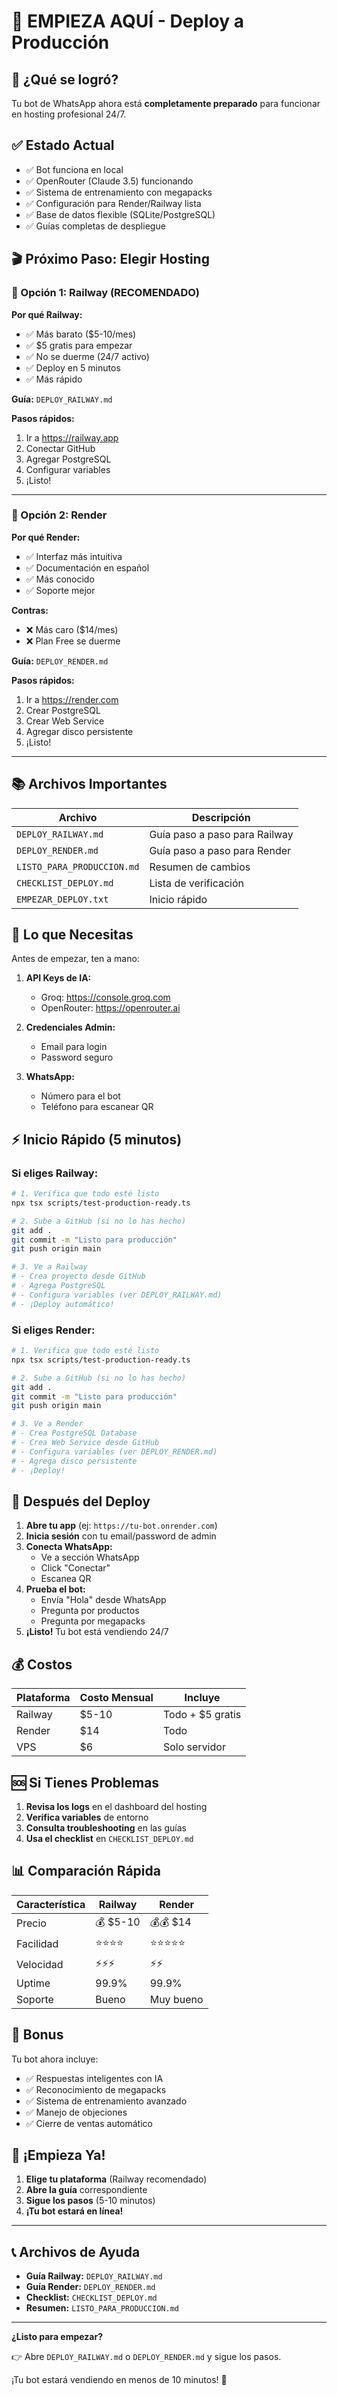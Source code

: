 # 🚀 EMPIEZA AQUÍ - Deploy a Producción

## 🎯 ¿Qué se logró?

Tu bot de WhatsApp ahora está **completamente preparado** para funcionar en hosting profesional 24/7.

## ✅ Estado Actual

- ✅ Bot funciona en local
- ✅ OpenRouter (Claude 3.5) funcionando
- ✅ Sistema de entrenamiento con megapacks
- ✅ Configuración para Render/Railway lista
- ✅ Base de datos flexible (SQLite/PostgreSQL)
- ✅ Guías completas de despliegue

## 🎬 Próximo Paso: Elegir Hosting

### 🥇 Opción 1: Railway (RECOMENDADO)

**Por qué Railway:**
- ✅ Más barato ($5-10/mes)
- ✅ $5 gratis para empezar
- ✅ No se duerme (24/7 activo)
- ✅ Deploy en 5 minutos
- ✅ Más rápido

**Guía:** `DEPLOY_RAILWAY.md`

**Pasos rápidos:**
1. Ir a https://railway.app
2. Conectar GitHub
3. Agregar PostgreSQL
4. Configurar variables
5. ¡Listo!

---

### 🥈 Opción 2: Render

**Por qué Render:**
- ✅ Interfaz más intuitiva
- ✅ Documentación en español
- ✅ Más conocido
- ✅ Soporte mejor

**Contras:**
- ❌ Más caro ($14/mes)
- ❌ Plan Free se duerme

**Guía:** `DEPLOY_RENDER.md`

**Pasos rápidos:**
1. Ir a https://render.com
2. Crear PostgreSQL
3. Crear Web Service
4. Agregar disco persistente
5. ¡Listo!

---

## 📚 Archivos Importantes

| Archivo | Descripción |
|---------|-------------|
| `DEPLOY_RAILWAY.md` | Guía paso a paso para Railway |
| `DEPLOY_RENDER.md` | Guía paso a paso para Render |
| `LISTO_PARA_PRODUCCION.md` | Resumen de cambios |
| `CHECKLIST_DEPLOY.md` | Lista de verificación |
| `EMPEZAR_DEPLOY.txt` | Inicio rápido |

## 🔑 Lo que Necesitas

Antes de empezar, ten a mano:

1. **API Keys de IA:**
   - Groq: https://console.groq.com
   - OpenRouter: https://openrouter.ai

2. **Credenciales Admin:**
   - Email para login
   - Password seguro

3. **WhatsApp:**
   - Número para el bot
   - Teléfono para escanear QR

## ⚡ Inicio Rápido (5 minutos)

### Si eliges Railway:

```bash
# 1. Verifica que todo esté listo
npx tsx scripts/test-production-ready.ts

# 2. Sube a GitHub (si no lo has hecho)
git add .
git commit -m "Listo para producción"
git push origin main

# 3. Ve a Railway
# - Crea proyecto desde GitHub
# - Agrega PostgreSQL
# - Configura variables (ver DEPLOY_RAILWAY.md)
# - ¡Deploy automático!
```

### Si eliges Render:

```bash
# 1. Verifica que todo esté listo
npx tsx scripts/test-production-ready.ts

# 2. Sube a GitHub (si no lo has hecho)
git add .
git commit -m "Listo para producción"
git push origin main

# 3. Ve a Render
# - Crea PostgreSQL Database
# - Crea Web Service desde GitHub
# - Configura variables (ver DEPLOY_RENDER.md)
# - Agrega disco persistente
# - ¡Deploy!
```

## 🎯 Después del Deploy

1. **Abre tu app** (ej: `https://tu-bot.onrender.com`)
2. **Inicia sesión** con tu email/password de admin
3. **Conecta WhatsApp:**
   - Ve a sección WhatsApp
   - Click "Conectar"
   - Escanea QR
4. **Prueba el bot:**
   - Envía "Hola" desde WhatsApp
   - Pregunta por productos
   - Pregunta por megapacks
5. **¡Listo!** Tu bot está vendiendo 24/7

## 💰 Costos

| Plataforma | Costo Mensual | Incluye |
|------------|---------------|---------|
| Railway | $5-10 | Todo + $5 gratis |
| Render | $14 | Todo |
| VPS | $6 | Solo servidor |

## 🆘 Si Tienes Problemas

1. **Revisa los logs** en el dashboard del hosting
2. **Verifica variables** de entorno
3. **Consulta troubleshooting** en las guías
4. **Usa el checklist** en `CHECKLIST_DEPLOY.md`

## 📊 Comparación Rápida

| Característica | Railway | Render |
|---------------|---------|--------|
| Precio | 💰 $5-10 | 💰💰 $14 |
| Facilidad | ⭐⭐⭐⭐ | ⭐⭐⭐⭐⭐ |
| Velocidad | ⚡⚡⚡ | ⚡⚡ |
| Uptime | 99.9% | 99.9% |
| Soporte | Bueno | Muy bueno |

## 🎁 Bonus

Tu bot ahora incluye:
- ✅ Respuestas inteligentes con IA
- ✅ Reconocimiento de megapacks
- ✅ Sistema de entrenamiento avanzado
- ✅ Manejo de objeciones
- ✅ Cierre de ventas automático

## 🚀 ¡Empieza Ya!

1. **Elige tu plataforma** (Railway recomendado)
2. **Abre la guía** correspondiente
3. **Sigue los pasos** (5-10 minutos)
4. **¡Tu bot estará en línea!**

---

## 📞 Archivos de Ayuda

- **Guía Railway:** `DEPLOY_RAILWAY.md`
- **Guía Render:** `DEPLOY_RENDER.md`
- **Checklist:** `CHECKLIST_DEPLOY.md`
- **Resumen:** `LISTO_PARA_PRODUCCION.md`

---

**¿Listo para empezar?**

👉 Abre `DEPLOY_RAILWAY.md` o `DEPLOY_RENDER.md` y sigue los pasos.

¡Tu bot estará vendiendo en menos de 10 minutos! 🎉
